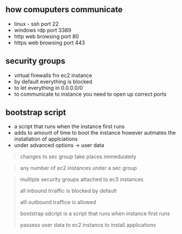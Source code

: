 ## how comuputers communicate

* linux - ssh port 22
* windows rdp port 3389
* http web browsing port 80
* https web browsing port 443

## security groups

* virtual firewalls fro ec2 instance
* by default everything is blocked
* to let everything in 0.0.0.0/0
* to communicate to instance you need to open up correct ports

## bootstrap script

* a script that runs when the instance first runs
* adds to amount of time to boot the instance however autmates the installation of applciations
* under advanced options -> user data

> changes to sec group take places immeduiately

> any number of ec2 instances under a sec group

> multiple security groups attached to ec3 instances
>
> all inbound trraffic is blocked by default
>
> alll outbound traffice is allowed
>
> bootstrap sdcript is a script that runs when instance first runs
>
> passess user data to ec2 instance to install applications